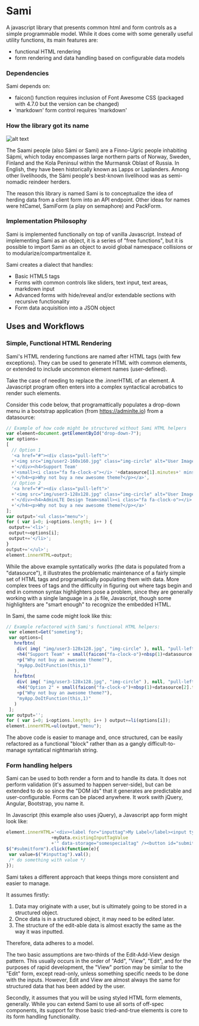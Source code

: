 # Sami
A javascript library that presents common html and form controls as a simple programmable model.  While it does come with some generally useful utility functions, its main features are:
* functional HTML rendering
* form rendering and data handling based on configurable data models

### Dependencies

Sami depends on:
* faicon() function requires inclusion of Font Awesome CSS (packaged with 4.7.0 but the version can be changed)
* 'markdown' form control requires 'markdown'

### How the library got its name

![alt text](https://en.wikipedia.org/wiki/Pack_animal#/media/File:Reindeer_and_pack,_with_Lapp_driver.jpg "Pack reindeer with Sami Driver from The land of the midnight sun, c. 1881")

The Saami people (also Sámi or Sami) are a Finno-Ugric people inhabiting Sápmi, which today encompasses large northern parts of Norway, Sweden, Finland and the Kola Peninsul within the Murmansk Oblast of Russia.  In English, they have been historically known as Lapps or Laplanders.  Among other livelihoods, the Sámi people's best-known livelihood was as semi-nomadic reindeer herders. 

The reason this library is named Sami is to conceptualize the idea of herding data from a client form into an API endpoint.  Other ideas for names were htCamel, SamiForm (a play on semaphore) and PackForm.

### Implementation Philosophy

Sami is implemented functionally on top of vanilla Javascript.  Instead of implementing Sami as an object, it is a series of "free functions", but it is possible to import Sami as an object to avoid global namespace collisions or to modularize/compartmentalize it.

Sami creates a dialect that handles:
* Basic HTML5 tags
* Forms with common controls like sliders, text input, text areas, markdown input
* Advanced forms with hide/reveal and/or extendable sections with recursive functionality
* Form data acquisition into a JSON object

## Uses and Workflows

### Simple, Functional HTML Rendering

Sami's HTML rendering functions are named after HTML tags (with few exceptions).  They can be used to generate HTML with common elements, or extended to include uncommon element names (user-defined).

Take the case of needing to replace the .innerHTML of an element.  A Javascript program often enters into a complex syntactical acrobatics to render such elements.

Consider this code below, that programattically populates a drop-down menu in a bootstrap application (from https://adminlte.io) from a datasource:

```javascript
// Example of how code might be structured without Sami HTML helpers
var element=document.getElementById("drop-down-7");
var options=
[
  // Option 1
  '<a href="#"><div class="pull-left">'
  +'<img src="img/user2-160x160.jpg" class="img-circle" alt="User Image">'
  +'</div><h4>Support Team'
  +'<small><i class="fa fa-clock-o"></i> '+datasource[1].minutes+' mins</small>'
  +'</h4><p>Why not buy a new awesome theme?</p></a>',
  // Option 2
  '<a href="#"><div class="pull-left">'
  +'<img src="img/user3-128x128.jpg" class="img-circle" alt="User Image">'
  +'</div><h4>AdminLTE Design Team<small><i class="fa fa-clock-o"></i> '+datasource[2].hours+' hours</small>'
  +'</h4><p>Why not buy a new awesome theme?</p></a>'
];
var output='<ul class="menu">';
for ( var i=0; i<options.length; i++ ) {
 output+='<li>';
 output+=options[i];
 output+='</li>';
}
output+='</ul>';
element.innerHTML=output;
```

While the above example syntatically works (the data is populated from a "datasource"), it illustrates the problematic maintenance of a fairly simple set of HTML tags and programatically populating them with data.  More complex trees of tags and the difficulty in figuring out where tags begin and end in common syntax highlighters pose a problem, since they are generally working with a single language in a .js file, Javascript, though some highlighters are "smart enough" to recognize the embedded HTML.

In Sami, the same code might look like this:

```javascript
// Example refactored with Sami's functional HTML helpers:
 var element=Get("someting");
 var options=[
   hrefbtn( 
    div( img( "img/user3-128x128.jpg", "img-circle" ), null, "pull-left" )
    +h4("Support Team" + small(faicon("fa-clock-o")+nbsp(1)+datasource[1].timestring) )
    +p("Why not buy an awesome theme?"),
    "myApp.DoItFunction(this,1)"
   ),
   hrefbtn( 
    div( img( "img/user3-128x128.jpg", "img-circle" ), null, "pull-left" )
    +h4("Option 2" + small(faicon("fa-clock-o")+nbsp(1)+datasource[2].timestring) )
    +p("Why not buy an awesome theme?"),
    "myApp.DoItFunction(this,1)"
   )
 ];
var output='';
for ( var i=0; i<options.length; i++ ) output+=li(options[i]);
element.innerHTML=ul(output,"menu");
```

The above code is easier to manage and, once structured, can be easily refactored as a functional "block" rather than as a gangly difficult-to-manage syntatical nightmarish string.

### Form handling helpers

Sami can be used to both render a form and to handle its data.  It does not perform validation (it's assumed to happen server-side), but can be extended to do so since the "DOM ids" that it generates are predictable and user-configurable.   Forms can be placed anywhere.  It work swith jQuery, Angular, Bootstrap, you name it.

In Javascript (this example also uses jQuery), a Javascript app form might look like:
```javascript
element.innerHTML='<div><label for="inputtag">My Label</label><input type="text" id="inputtag" name="inputtag" placeholder="something..." value="'
                 +myData.existingInputTagValue
                 +'" data-storage="somespecialtag" /><button id="submitform"><i class="fa fa-plus"></i></button></div>';
$("#submitform").click(function(e){
 var value=$("#inputtag").val();
 /* do something with value */
});
```

Sami takes a different approach that keeps things more consistent and easier to manage.  

It assumes firstly:
1. Data may originate with a user, but is ultimately going to be stored in a structured object.  
2. Once data is in a structured object, it may need to be edited later.
3. The structure of the edit-able data is almost exactly the same as the way it was inputted.

Therefore, data adheres to a model.

The two basic assumptions are two-thirds of the Edit-Add-View design pattern.  This usually occurs in the order of "Add", "View", "Edit", and for the purposes of rapid development, the "View" portion may be similar to the "Edit" form, except read-only, unless something specific needs to be done with the inputs.  However, Edit and View are almost always the same for structured data that has been added by the user.

Secondly, it assumes that you will be using styled HTML form elements, generally.  While you can extend Sami to use all sorts of off-spec components, its support for those basic tried-and-true elements is core to its form handling functionality.
